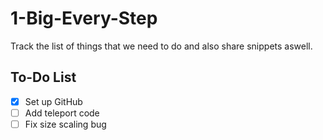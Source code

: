 # 1-Big-Every-Step
Track the list of things that we need to do and also share snippets aswell.

## To-Do List

- [x] Set up GitHub
- [ ] Add teleport code
- [ ] Fix size scaling bug
